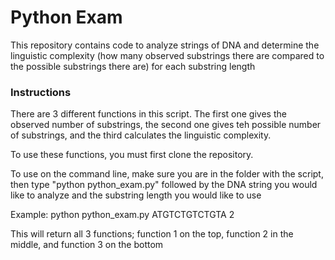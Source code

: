 # Python Exam
This repository contains code to analyze strings of DNA and determine the linguistic complexity (how many observed substrings there are compared to the possible substrings there are) for each substring length

### Instructions
There are 3 different functions in this script. The first one gives the observed number of substrings, the second one gives teh possible number of substrings, and the third calculates the linguistic complexity.

To use these functions, you must first clone the repository.

To use on the command line, make sure you are in the folder with the script, then type "python python_exam.py" followed by the DNA string you would like to analyze and the substring length you would like to use

Example:
    python python_exam.py ATGTCTGTCTGTA 2

This will return all 3 functions; function 1 on the top, function 2 in the middle, and function 3 on the bottom
